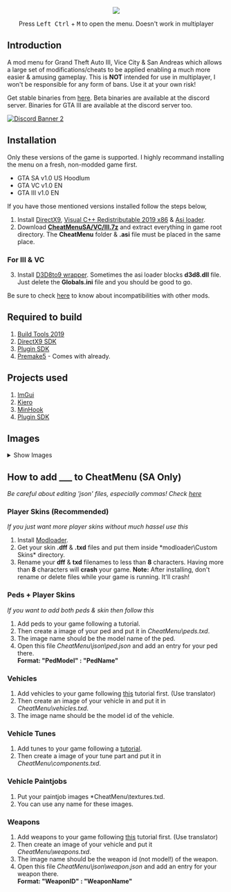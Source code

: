 
<p align="center">
  <img src="https://raw.githubusercontent.com/user-grinch/Cheat-Menu/rewrite/images/logo.png">
  </p>
<p align="center">  
  Press <kbd>Left Ctrl</kbd> + <kbd>M</kbd> to open the menu. Doesn't work in multiplayer
</p>

## Introduction

A mod menu for Grand Theft Auto III, Vice City & San Andreas which allows a large set of modifications/cheats to be applied enabling a much more easier & amusing gameplay. This is **NOT** intended for use in multiplayer, I won't be responsible for any form of bans. Use it at your own risk!

Get stable binaries from [here](https://github.com/user-grinch/Cheat-Menu/releases). Beta binaries are available at the discord server. Binaries for GTA III are available at the discord server too.

[![Discord Banner 2](https://discordapp.com/api/guilds/689515979847237649/widget.png?style=banner2)](https://discord.com/invite/ZzW7kmf)

## Installation
Only these versions of the game is supported. I highly recommand installing the menu on a fresh, non-modded game first.
- GTA SA v1.0 US Hoodlum 
- GTA VC v1.0 EN
- GTA III v1.0 EN

If you have those mentioned versions installed follow the steps below,
1. Install [DirectX9](https://www.microsoft.com/en-us/download/details.aspx?id=35), [Visual C++ Redistributable 2019 x86](https://aka.ms/vs/16/release/vc_redist.x86.exe) & [Asi loader](https://github.com/ThirteenAG/Ultimate-ASI-Loader/releases).
2. Download [**CheatMenuSA/VC/III.7z**](https://github.com/user-grinch/Cheat-Menu/releases) and extract everything in game root directory. The **CheatMenu** folder & **.asi** file must be placed in the same place.

### For III & VC
3. Install [D3D8to9 wrapper](https://github.com/crosire/d3d8to9/releases). Sometimes the asi loader blocks **d3d8.dll** file. Just delete the **Globals.ini** file and you should be good to go.

Be sure to check [here](https://github.com/user-grinch/Cheat-Menu/issues/48) to know about incompatibilities with other mods.

## Required to build
1. [Build Tools 2019](https://visualstudio.microsoft.com/downloads/#build-tools-for-visual-studio-2019)
2. [DirectX9 SDK](https://www.microsoft.com/en-us/download/details.aspx?id=6812)
4. [Plugin SDK](https://github.com/DK22Pac/plugin-sdk)
5. [Premake5](https://premake.github.io/) - Comes with already.

## Projects used
1. [ImGui](https://github.com/ocornut/imgui)
2. [Kiero](https://github.com/Rebzzel/kiero)
3. [MinHook](https://github.com/TsudaKageyu/minhook)
4. [Plugin SDK](https://github.com/DK22Pac/plugin-sdk)

## Images
<details>
  <summary>Show Images</summary>
  <img src="https://raw.githubusercontent.com/user-grinch/Cheat-Menu/rewrite/images/teleport.gif">
  <img src="https://raw.githubusercontent.com/user-grinch/Cheat-Menu/rewrite/images/player.gif">
  <img src="https://raw.githubusercontent.com/user-grinch/Cheat-Menu/rewrite/images/ped.gif">
  <img src="https://raw.githubusercontent.com/user-grinch/Cheat-Menu/rewrite/images/animation.gif">
  <img src="https://raw.githubusercontent.com/user-grinch/Cheat-Menu/rewrite/images/vehicle.gif">
  <img src="https://raw.githubusercontent.com/user-grinch/Cheat-Menu/rewrite/images/weapon.gif">
  <img src="https://raw.githubusercontent.com/user-grinch/Cheat-Menu/rewrite/images/game.gif">
  <img src="https://raw.githubusercontent.com/user-grinch/Cheat-Menu/rewrite/images/visual.gif">
</details>

## How to add ___ to CheatMenu (SA Only)

*Be careful about editing 'json' files, especially commas! Check [here](https://en.wikipedia.org/wiki/JSON)*

### Player Skins (Recommended)
*If you just want more player skins without much hassel use this*

1. Install [Modloader](https://github.com/thelink2012/modloader/releases/tag/v0.3.7).
2. Get your skin **.dff** & **.txd** files and put them inside *modloader\Custom Skins\* directory.
3. Rename your **dff** & **txd** filenames to less than **8** characters. Having more than **8** characters will **crash** your game.
**Note:** After installing, don't rename or delete files while your game is running. It'll crash!

### Peds + Player Skins
*If you want to add both peds & skin then follow this*

1. Add peds to your game following a tutorial.
2. Then create a image of your ped and put it in *CheatMenu\peds.txd*.
3. The image name should be the model name of the ped.
4. Open this file *CheatMenu\json\ped.json* and add an entry for your ped there. <br/>
   **Format:  "PedModel" : "PedName"**
   
### Vehicles
1. Add vehicles to your game following [this](https://www.mixmods.com.br/2015/12/tutorial-adicionar-carros-sem-substituir.html) tutorial first. (Use translator)
2. Then create an image of your vehicle in and put it in *CheatMenu\vehicles.txd*.
3. The image name should be the model id of the vehicle.

### Vehicle Tunes
1. Add tunes to your game following a [tutorial](https://gtaforums.com/topic/481926-tutorial-how-to-add-tuning-parts/).
2. Then create a image of your tune part and put it in *CheatMenu\components.txd*.

### Vehicle Paintjobs
1. Put your paintjob images *CheatMenu\textures.txd.
2. You can use any name for these images.

### Weapons
1. Add weapons to your game following [this](https://www.mixmods.com.br/2016/05/tutorial-adicionar-armas-sem-substituir.html) tutorial first. (Use translator)
2. Then create an image of your vehicle and put it *CheatMenu\weapons.txd*.
3. The image name should be the weapon id (not model!) of the weapon.
4. Open this file *CheatMenu\json\weapon.json* and add an entry for your weapon there.<br/>
   **Format:  "WeaponID" : "WeaponName"**
